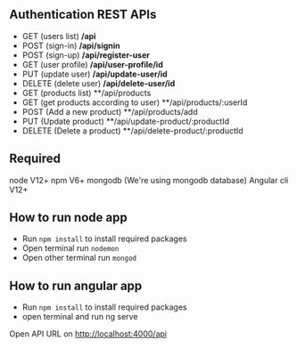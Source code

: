 ## Authentication REST APIs
* GET (users list)	  **/api**
* POST (sign-in)	      **/api/signin**
* POST (sign-up)	      **/api/register-user**
* GET (user profile)	  **/api/user-profile/id**
* PUT (update user)	  **/api/update-user/id**
* DELETE (delete user)  **/api/delete-user/id**
* GET (products list)  **/api/products
* GET (get products according to user) **/api/products/:userId
* POST (Add a new product)  **/api/products/add
* PUT (Update product) **/api/update-product/:productId
* DELETE (Delete a product) **/api/delete-product/:productId


## Required
node V12+
npm V6+
mongodb (We're using mongodb database)
Angular cli V12+


## How to run node app
- Run `npm install` to install required packages
- Open terminal run `nodemon`
- Open other terminal run `mongod`

## How to run angular app
- Run `npm install` to install required packages
- open terminal and run ng serve

Open API URL on [http://localhost:4000/api](http://localhost:4000/api)
